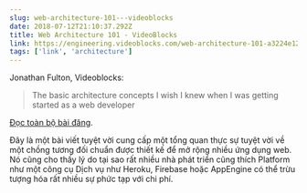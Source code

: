 ```yaml
---
slug: web-architecture-101---videoblocks
date: 2018-07-12T21:10:37.292Z
title: Web Architecture 101 - VideoBlocks
link: https://engineering.videoblocks.com/web-architecture-101-a3224e126947
tags: ['link', 'architecture']
---
```

Jonathan Fulton, Videoblocks:

> The basic architecture concepts I wish I knew when I was getting started as a web developer
> 


[Đọc toàn bộ bài đăng](https://engineering.videoblocks.com/web-architecture-101-a3224e126947).

Đây là một bài viết tuyệt vời cung cấp một tổng quan thực sự tuyệt vời về một chồng tương đối chuẩn được thiết kế để mở rộng nhiều ứng dụng web. Nó cũng cho thấy lý do tại sao rất nhiều nhà phát triển cũng thích Platform như một công cụ Dịch vụ như Heroku, Firebase hoặc AppEngine có thể trừu tượng hóa rất nhiều sự phức tạp với chi phí.
